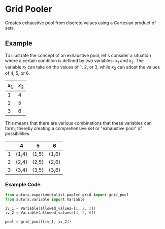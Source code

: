 # Grid Pooler

Creates exhaustive pool from discrete values using a Cartesian product of sets.

## Example

To illustrate the concept of an exhaustive pool, let's consider a situation where a certain condition is defined by two variables: $x_{1}$ and $x_{2}$. The variable $x_{1}$ can take on the values of 1, 2, or 3, while $x_{2}$ can adopt the values of 4, 5, or 6.

| $x_{1}$ | $x_{2}$ |
|---------|---------|
| 1       | 4       |
| 2       | 5       |
| 3       | 6       |

This means that there are various combinations that these variables can form, thereby creating a comprehensive set or "exhaustive pool" of possibilities.

|    | 4     | 5     | 6     |
|----|-------|-------|-------|
| 1  | (1,4) | (1,5) | (1,6) |
| 2  | (2,4) | (2,5) | (2,6) |
| 3  | (3,4) | (3,5) | (3,6) |


### Example Code
```python
from autora.experimentalist.pooler.grid import grid_pool
from autora.variable import Variable

iv_1 = Variable(allowed_values=[1, 2, 3])
iv_2 = Variable(allowed_values=[4, 5, 6])

pool = grid_pool([iv_1, iv_2])
```

